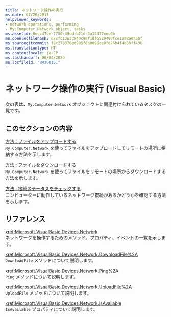 ```yaml
---
title: ネットワーク操作の実行
ms.date: 07/20/2015
helpviewer_keywords:
- network operations, performing
- My.Computer.Network object, tasks
ms.assetid: 8ecc47ce-7730-49cd-b21d-3a13477eec6b
ms.openlocfilehash: 67cfc1363c840c98f1df6529498fce1a82a0a5bf
ms.sourcegitcommit: f8c270376ed905f6a8896ce0fe25b4f4b38ff498
ms.translationtype: HT
ms.contentlocale: ja-JP
ms.lasthandoff: 06/04/2020
ms.locfileid: "84360151"
---
```

# <a name="performing-network-operations-visual-basic"></a>ネットワーク操作の実行 (Visual Basic)

次の表は、`My.Computer.Network` オブジェクトに関連付けられているタスクの一覧です。  
  
## <a name="in-this-section"></a>このセクションの内容  

 [方法 : ファイルをアップロードする](how-to-upload-a-file.md)  
 `My.Computer.Network` を使ってファイルをアップロードしてリモートの場所に格納する方法を示します。  
  
 [方法 : ファイルをダウンロードする](how-to-download-a-file.md)  
 `My.Computer.Network` を使ってファイルをリモートの場所からダウンロードする方法を示します。  
  
 [方法 : 接続ステータスをチェックする](how-to-check-connection-status.md)  
 コンピューターに動作しているネットワーク接続があるかどうかを確認する方法を示します。  
  
## <a name="reference"></a>リファレンス  

 <xref:Microsoft.VisualBasic.Devices.Network>  
 ネットワークを操作するためのメソッド、プロパティ、イベントの一覧を示します。  
  
 <xref:Microsoft.VisualBasic.Devices.Network.DownloadFile%2A>  
 `DownloadFile` メソッドについて説明します。  
  
 <xref:Microsoft.VisualBasic.Devices.Network.Ping%2A>  
 `Ping` メソッドについて説明します。  
  
 <xref:Microsoft.VisualBasic.Devices.Network.UploadFile%2A>  
 `UploadFile` メソッドについて説明します。  
  
 <xref:Microsoft.VisualBasic.Devices.Network.IsAvailable>  
 `IsAvailable` プロパティについて説明します。
